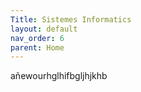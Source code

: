 ```yaml
---
Title: Sistemes Informatics
layout: default
nav_order: 6
parent: Home
---
```

añewourhglhifbgljhjkhb
